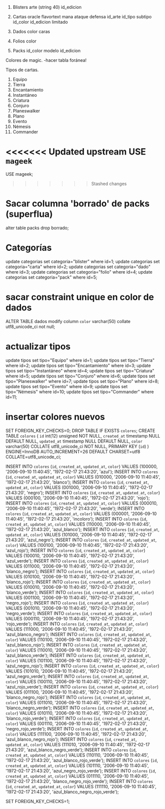 1. Blisters
arte (string 40)
id_edicion

2. Cartas
oracle
flavortext
mana
ataque
defensa
id_arte
id_tipo
subtipo
id_color
id_edicion
limitado

3. Dados
color
caras

4. Folios
color

5. Packs
id_color
modelo
id_edicion


Colores de magic.
 -hacer tabla foránea!

Tipos de cartas.
1. Equipo
2. Tierra
3. Encantamiento
4. Instantáneo
5. Criatura
6. Conjuro
7. Planeswalker
8. Plano
9. Evento
10. Némesis
11. Commander

<<<<<<< Updated upstream
USE `mageek`
=======

USE mageek;
>>>>>>> Stashed changes
# Sacar columna 'borrado' de packs (superflua)
alter table packs
drop borrado;
# Categorías
update categorias set categoria="blister" where id=1;
update categorias set categoria="carta" where id=2;
update categorias set categoria="dado" where id=3;
update categorias set categoria="folio" where id=4;
update categorias set categoria="pack" where id=5;
# sacar constraint unique en color de dados
ALTER TABLE dados
modify column `color` varchar(50) collate utf8_unicode_ci not null;
# actualizar tipos
update tipos set tipo="Equipo" where id=1;
update tipos set tipo="Tierra" where id=2;
update tipos set tipo="Encantamiento" where id=3;
update tipos set tipo="Instantáneo" where id=4;
update tipos set tipo="Criatura" where id=5;
update tipos set tipo="Conjuro" where id=6;
update tipos set tipo="Planeswalker" where id=7;
update tipos set tipo="Plano" where id=8;
update tipos set tipo="Evento" where id=9;
update tipos set tipo="Némesis" where id=10;
update tipos set tipo="Commander" where id=11;
# insertar colores nuevos
SET FOREIGN_KEY_CHECKS=0;
DROP TABLE IF EXISTS `colores`;
CREATE TABLE `colores` (
  `id` int(12) unsigned NOT NULL,
  `created_at` timestamp NULL DEFAULT NULL,
  `updated_at` timestamp NULL DEFAULT NULL,
  `color` varchar(50) COLLATE utf8_unicode_ci NOT NULL,
  PRIMARY KEY (`id`)
) ENGINE=InnoDB AUTO_INCREMENT=26 DEFAULT CHARSET=utf8 COLLATE=utf8_unicode_ci;

INSERT INTO `colores` (`id`, `created_at`, `updated_at`, `color`) VALUES (100000, '2006-09-10 11:40:45', '1972-02-17 21:43:20', 'azul');
INSERT INTO `colores` (`id`, `created_at`, `updated_at`, `color`) VALUES (010000, '2006-09-10 11:40:45', '1972-02-17 21:43:20', 'blanco');
INSERT INTO `colores` (`id`, `created_at`, `updated_at`, `color`) VALUES (001000, '2006-09-10 11:40:45', '1972-02-17 21:43:20', 'negro');
INSERT INTO `colores` (`id`, `created_at`, `updated_at`, `color`) VALUES (000100, '2006-09-10 11:40:45', '1972-02-17 21:43:20', 'rojo');
INSERT INTO `colores` (`id`, `created_at`, `updated_at`, `color`) VALUES (000010, '2006-09-10 11:40:45', '1972-02-17 21:43:20', 'verde');
INSERT INTO `colores` (`id`, `created_at`, `updated_at`, `color`) VALUES (000001, '2006-09-10 11:40:45', '1972-02-17 21:43:20', 'incoloro');
INSERT INTO `colores` (`id`, `created_at`, `updated_at`, `color`) VALUES (110000, '2006-09-10 11:40:45', '1972-02-17 21:43:20', 'azul_blanco');
INSERT INTO `colores` (`id`, `created_at`, `updated_at`, `color`) VALUES (101000, '2006-09-10 11:40:45', '1972-02-17 21:43:20', 'azul_negro');
INSERT INTO `colores` (`id`, `created_at`, `updated_at`, `color`) VALUES (100100, '2006-09-10 11:40:45', '1972-02-17 21:43:20', 'azul_rojo');
INSERT INTO `colores` (`id`, `created_at`, `updated_at`, `color`) VALUES (100010, '2006-09-10 11:40:45', '1972-02-17 21:43:20', 'azul_verde');
INSERT INTO `colores` (`id`, `created_at`, `updated_at`, `color`) VALUES (011000, '2006-09-10 11:40:45', '1972-02-17 21:43:20', 'blanco_negro');
INSERT INTO `colores` (`id`, `created_at`, `updated_at`, `color`) VALUES (010100, '2006-09-10 11:40:45', '1972-02-17 21:43:20', 'blanco_rojo');
INSERT INTO `colores` (`id`, `created_at`, `updated_at`, `color`) VALUES (010010, '2006-09-10 11:40:45', '1972-02-17 21:43:20', 'blanco_verde');
INSERT INTO `colores` (`id`, `created_at`, `updated_at`, `color`) VALUES (001100, '2006-09-10 11:40:45', '1972-02-17 21:43:20', 'negro_rojo');
INSERT INTO `colores` (`id`, `created_at`, `updated_at`, `color`) VALUES (001010, '2006-09-10 11:40:45', '1972-02-17 21:43:20', 'negro_verde');
INSERT INTO `colores` (`id`, `created_at`, `updated_at`, `color`) VALUES (000110, '2006-09-10 11:40:45', '1972-02-17 21:43:20', 'rojo_verde');
INSERT INTO `colores` (`id`, `created_at`, `updated_at`, `color`) VALUES (111000, '2006-09-10 11:40:45', '1972-02-17 21:43:20', 'azul_blanco_negro');
INSERT INTO `colores` (`id`, `created_at`, `updated_at`, `color`) VALUES (110100, '2006-09-10 11:40:45', '1972-02-17 21:43:20', 'azul_blanco_rojo');
INSERT INTO `colores` (`id`, `created_at`, `updated_at`, `color`) VALUES (110010, '2006-09-10 11:40:45', '1972-02-17 21:43:20', 'azul_blanco_verde');
INSERT INTO `colores` (`id`, `created_at`, `updated_at`, `color`) VALUES (101100, '2006-09-10 11:40:45', '1972-02-17 21:43:20', 'azul_negro_rojo');
INSERT INTO `colores` (`id`, `created_at`, `updated_at`, `color`) VALUES (101010, '2006-09-10 11:40:45', '1972-02-17 21:43:20', 'azul_negro_verde');
INSERT INTO `colores` (`id`, `created_at`, `updated_at`, `color`) VALUES (100110, '2006-09-10 11:40:45', '1972-02-17 21:43:20', 'azul_rojo_verde');
INSERT INTO `colores` (`id`, `created_at`, `updated_at`, `color`) VALUES (011100, '2006-09-10 11:40:45', '1972-02-17 21:43:20', 'blanco_negro_rojo');
INSERT INTO `colores` (`id`, `created_at`, `updated_at`, `color`) VALUES (011010, '2006-09-10 11:40:45', '1972-02-17 21:43:20', 'blanco_negro_verde');
INSERT INTO `colores` (`id`, `created_at`, `updated_at`, `color`) VALUES (010110, '2006-09-10 11:40:45', '1972-02-17 21:43:20', 'blanco_rojo_verde');
INSERT INTO `colores` (`id`, `created_at`, `updated_at`, `color`) VALUES (001110, '2006-09-10 11:40:45', '1972-02-17 21:43:20', 'negro_rojo_verde');
INSERT INTO `colores` (`id`, `created_at`, `updated_at`, `color`) VALUES (111100, '2006-09-10 11:40:45', '1972-02-17 21:43:20', 'azul_blanco_negro_rojo');
INSERT INTO `colores` (`id`, `created_at`, `updated_at`, `color`) VALUES (111010, '2006-09-10 11:40:45', '1972-02-17 21:43:20', 'azul_blanco_negro_verde');
INSERT INTO `colores` (`id`, `created_at`, `updated_at`, `color`) VALUES (110110, '2006-09-10 11:40:45', '1972-02-17 21:43:20', 'azul_blanco_rojo_verde');
INSERT INTO `colores` (`id`, `created_at`, `updated_at`, `color`) VALUES (101110, '2006-09-10 11:40:45', '1972-02-17 21:43:20', 'azul_negro_rojo_verde');
INSERT INTO `colores` (`id`, `created_at`, `updated_at`, `color`) VALUES (011110, '2006-09-10 11:40:45', '1972-02-17 21:43:20', 'blanco_negro_rojo_verde');
INSERT INTO `colores` (`id`, `created_at`, `updated_at`, `color`) VALUES (111110, '2006-09-10 11:40:45', '1972-02-17 21:43:20', 'azul_blanco_negro_rojo_verde');

SET FOREIGN_KEY_CHECKS=1;


